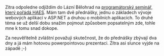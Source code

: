 <!-- dcterms:identifier = aspnetcz#22 -->
<!-- dcterms:title = Nashledanou v Bělohradě -->
<!-- dcterms:abstract = Do přednášky dva dny a já mám hotovou prezentaci, neuvěřitelné -->
<!-- np9:categoryId = 1 -->
<!-- x4w:category = Tipy, triky -->
<!-- np9:authorId = 1 -->
<!-- np9:authorEmail = michal.valasek@altairis.cz -->
<!-- dcterms:creator = Michal Altair Valášek -->
<!-- dcterms:created = 2005-02-21T22:26:01.633+01:00 -->
<!-- dcterms:dateAccepted = 2005-02-21T22:26:01.633+01:00 -->

Zítra odpoledne odjíždím do Lázní Bělohrad na [programátorský seminář, který pořádá HAES](http://www.haes.cz/ws_pozv.asp?r=workshop). Mám tam dvě přednášky, jednu o základech vývoje webových aplikací v ASP.NET a druhou o mobilních aplikacích. To druhé téma se už delší dobu snažím pojmout způsobem popsatelným zde, tohle mne k tomu snad dokope.

Za neuvěřitelně zvláštní považuji skutečnost, že do přednášky zbývají dva dny a já mám hotovou powerpointovou prezentaci. Zítra asi slunce vyjde na západě ;-)